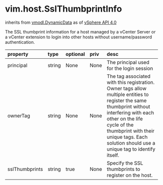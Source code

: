vim.host.SslThumbprintInfo
==========================
inherits from [vmodl.DynamicData](docs/vmodl.DynamicData.md)
as of [vSphere API 4.0](vim.version.md#vim.version.version5)


The SSL thumbprint information for a host managed by a vCenter Server   or a vCenter extension to login into other hosts without   username/password authentication.

| property | type | optional | priv | desc |
|:---------|:-----|:---------|:-----|:-----|
| principal | string | None | None | The principal used for the login session |
| ownerTag | string | None | None | The tag associated with this registration.  Owner tags allow   multiple entities to register the same thumbprint without   interfering with each other on the life cycle of the thumbprint with   their unique tags.    Each solution should use a unique tag to identify itself. |
| sslThumbprints | string | true | None | Specify the SSL thumbprints to register on the host. |


